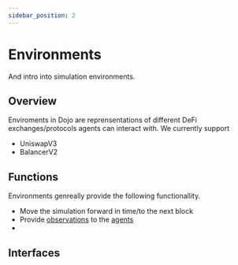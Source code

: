 ```yaml
---
sidebar_position: 2
---
```


# Environments

And intro into simulation environments.

## Overview

Enviroments in Dojo are reprensentations of different DeFi exchanges/protocols agents can interact with.
We currently support
- UniswapV3
- BalancerV2

## Functions
Environments genreally provide the following functionallity.

- Move the simulation forward in time/to the next block
- Provide [observations](./basics#observations) to the [agents](./basics#agents)
- 


## Interfaces